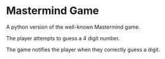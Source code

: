 # Mastermind Game

A python version of the well-known Mastermind game.

The player attempts to guess a 4 digit number.

The game notifies the player when they correctly guess a digit.
